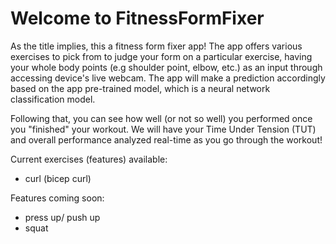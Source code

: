 # Welcome to FitnessFormFixer
As the title implies, this a fitness form fixer app! The app offers various exercises to pick from to judge your form on a particular exercise, having your whole body points (e.g shoulder point, elbow, etc.) as an input through accessing device's live webcam. The app will make a prediction accordingly based on the app pre-trained model, which is a neural network classification model. 

Following that, you can see how well (or not so well) you performed once you "finished" your workout. We will have your Time Under Tension (TUT) and overall performance analyzed real-time as you go through the workout! 

Current exercises (features) available:
- curl (bicep curl)

Features coming soon:
- press up/ push up
- squat